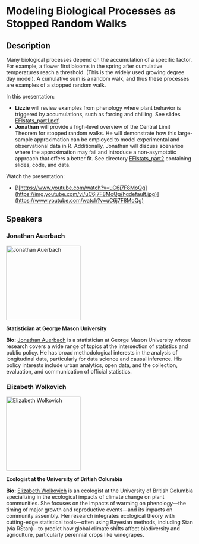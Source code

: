 # Modeling Biological Processes as Stopped Random Walks

## Description

Many biological processes depend on the accumulation of a specific factor. For example, a flower first blooms in the spring after cumulative temperatures reach a threshold. (This is the widely used growing degree day model). A cumulative sum is a random walk, and thus these processes are examples of a stopped random walk. 

In this presentation:

- **Lizzie** will review examples from phenology where plant behavior is triggered by accumulations, such as forcing and chilling. See slides [EFIstats_part1.pdf](https://github.com/eco4cast/Statistical-Methods-Seminar-Series/blob/main/auerbach-randomwalks/EFIstats_part1.pdf).
- **Jonathan** will provide a high-level overview of the Central Limit Theorem for stopped random walks. He will demonstrate how this large-sample approximation can be employed to model experimental and observational data in R. Additionally, Jonathan will discuss scenarios where the approximation may fail and introduce a non-asymptotic approach that offers a better fit. See directory [EFIstats_part2](https://github.com/eco4cast/Statistical-Methods-Seminar-Series/tree/main/auerbach-randomwalks/EFIstats_part2) containing slides, code, and data.

Watch the presentation: 

- [![https://www.youtube.com/watch?v=uC6j7F8MoQg](https://img.youtube.com/vi/uC6j7F8MoQg/hqdefault.jpg)](https://www.youtube.com/watch?v=uC6j7F8MoQg)

## Speakers

### **Jonathan Auerbach**
<img src="https://jauerbach.github.io/assets/images/me2.png" alt="Jonathan Auerbach" width="200">

**Statistician at George Mason University**

**Bio:**
[Jonathan Auerbach](https://jauerbach.github.io/) is a statistician at George Mason University whose research covers a wide range of topics at the intersection of statistics and public policy. He has broad methodological interests in the analysis of longitudinal data, particularly for data science and causal inference. His policy interests include urban analytics, open data, and the collection, evaluation, and communication of official statistics.

### **Elizabeth Wolkovich**
<img src="https://biodiversity.ubc.ca/sites/default/files/styles/square_400/public/profile-images/lizzie.jpg" alt="Elizabeth Wolkovich" width="200">

**Ecologist at the University of British Columbia**

**Bio:**
[Elizabeth Wolkovich](https://biodiversity.ubc.ca/people/faculty/elizabeth-m-wolkovich) is an ecologist at the University of British Columbia specializing in the ecological impacts of climate change on plant communities. She focuses on the impacts of warming on phenology—the timing of major growth and reproductive events—and its impacts on community assembly. Her research integrates ecological theory with cutting-edge statistical tools—often using Bayesian methods, including Stan (via RStan)—to predict how global climate shifts affect biodiversity and agriculture, particularly perennial crops like winegrapes.
